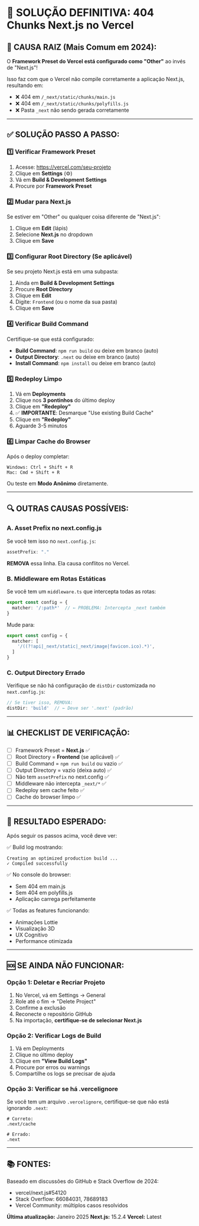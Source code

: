 # 🔧 SOLUÇÃO DEFINITIVA: 404 Chunks Next.js no Vercel

## 🎯 CAUSA RAIZ (Mais Comum em 2024):

O **Framework Preset do Vercel está configurado como "Other"** ao invés de "Next.js"!

Isso faz com que o Vercel não compile corretamente a aplicação Next.js, resultando em:
- ❌ 404 em `/_next/static/chunks/main.js`
- ❌ 404 em `/_next/static/chunks/polyfills.js`
- ❌ Pasta `_next` não sendo gerada corretamente

---

## ✅ SOLUÇÃO PASSO A PASSO:

### 1️⃣ Verificar Framework Preset

1. Acesse: https://vercel.com/seu-projeto
2. Clique em **Settings** (⚙️)
3. Vá em **Build & Development Settings**
4. Procure por **Framework Preset**

### 2️⃣ Mudar para Next.js

Se estiver em "Other" ou qualquer coisa diferente de "Next.js":

1. Clique em **Edit** (lápis)
2. Selecione **Next.js** no dropdown
3. Clique em **Save**

### 3️⃣ Configurar Root Directory (Se aplicável)

Se seu projeto Next.js está em uma subpasta:

1. Ainda em **Build & Development Settings**
2. Procure **Root Directory**
3. Clique em **Edit**
4. Digite: `Frontend` (ou o nome da sua pasta)
5. Clique em **Save**

### 4️⃣ Verificar Build Command

Certifique-se que está configurado:
- **Build Command**: `npm run build` ou deixe em branco (auto)
- **Output Directory**: `.next` ou deixe em branco (auto)
- **Install Command**: `npm install` ou deixe em branco (auto)

### 5️⃣ Redeploy Limpo

1. Vá em **Deployments**
2. Clique nos **3 pontinhos** do último deploy
3. Clique em **"Redeploy"**
4. ✅ **IMPORTANTE**: Desmarque "Use existing Build Cache"
5. Clique em **"Redeploy"**
6. Aguarde 3-5 minutos

### 6️⃣ Limpar Cache do Browser

Após o deploy completar:
```
Windows: Ctrl + Shift + R
Mac: Cmd + Shift + R
```

Ou teste em **Modo Anônimo** diretamente.

---

## 🔍 OUTRAS CAUSAS POSSÍVEIS:

### A. Asset Prefix no next.config.js

Se você tem isso no `next.config.js`:
```javascript
assetPrefix: "."
```

**REMOVA** essa linha. Ela causa conflitos no Vercel.

### B. Middleware em Rotas Estáticas

Se você tem um `middleware.ts` que intercepta todas as rotas:
```typescript
export const config = {
  matcher: '/:path*'  // ← PROBLEMA: Intercepta _next também
}
```

Mude para:
```typescript
export const config = {
  matcher: [
    '/((?!api|_next/static|_next/image|favicon.ico).*)',
  ]
}
```

### C. Output Directory Errado

Verifique se não há configuração de `distDir` customizada no `next.config.js`:
```javascript
// Se tiver isso, REMOVA:
distDir: 'build'  // ← Deve ser '.next' (padrão)
```

---

## 📊 CHECKLIST DE VERIFICAÇÃO:

- [ ] Framework Preset = **Next.js** ✅
- [ ] Root Directory = **Frontend** (se aplicável) ✅
- [ ] Build Command = `npm run build` ou vazio ✅
- [ ] Output Directory = vazio (deixa auto) ✅
- [ ] Não tem `assetPrefix` no next.config ✅
- [ ] Middleware não intercepta `_next/*` ✅
- [ ] Redeploy sem cache feito ✅
- [ ] Cache do browser limpo ✅

---

## 🎯 RESULTADO ESPERADO:

Após seguir os passos acima, você deve ver:

✅ Build log mostrando:
```
Creating an optimized production build ...
✓ Compiled successfully
```

✅ No console do browser:
- Sem 404 em main.js
- Sem 404 em polyfills.js
- Aplicação carrega perfeitamente

✅ Todas as features funcionando:
- Animações Lottie
- Visualização 3D
- UX Cognitivo
- Performance otimizada

---

## 🆘 SE AINDA NÃO FUNCIONAR:

### Opção 1: Deletar e Recriar Projeto
1. No Vercel, vá em Settings → General
2. Role até o fim → "Delete Project"
3. Confirme a exclusão
4. Reconecte o repositório GitHub
5. Na importação, **certifique-se de selecionar Next.js**

### Opção 2: Verificar Logs de Build
1. Vá em Deployments
2. Clique no último deploy
3. Clique em **"View Build Logs"**
4. Procure por erros ou warnings
5. Compartilhe os logs se precisar de ajuda

### Opção 3: Verificar se há .vercelignore
Se você tem um arquivo `.vercelignore`, certifique-se que não está ignorando `.next`:
```
# Correto:
.next/cache

# Errado:
.next
```

---

## 📚 FONTES:

Baseado em discussões do GitHub e Stack Overflow de 2024:
- vercel/next.js#54120
- Stack Overflow: 66084031, 78689183
- Vercel Community: múltiplos casos resolvidos

**Última atualização:** Janeiro 2025
**Next.js:** 15.2.4
**Vercel:** Latest
